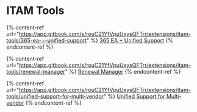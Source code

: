 # ITAM Tools

{% content-ref url="https://app.gitbook.com/s/rouC21YfVpuUxysQFTrr/extensions/itam-tools/365-ea-+-unified-support" %}
[365 EA + Unified Support](https://app.gitbook.com/s/rouC21YfVpuUxysQFTrr/extensions/itam-tools/365-ea-+-unified-support)
{% endcontent-ref %}

{% content-ref url="https://app.gitbook.com/s/rouC21YfVpuUxysQFTrr/extensions/itam-tools/renewal-manager" %}
[Renewal Manager](https://app.gitbook.com/s/rouC21YfVpuUxysQFTrr/extensions/itam-tools/renewal-manager)
{% endcontent-ref %}

{% content-ref url="https://app.gitbook.com/s/rouC21YfVpuUxysQFTrr/extensions/itam-tools/unified-support-for-multi-vendor" %}
[Unified Support for Multi-vendor](https://app.gitbook.com/s/rouC21YfVpuUxysQFTrr/extensions/itam-tools/unified-support-for-multi-vendor)
{% endcontent-ref %}

